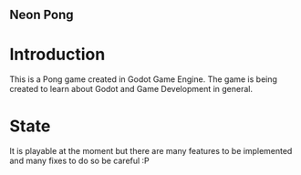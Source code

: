 ## Neon Pong

# Introduction

This is a Pong game created in Godot Game Engine.
The game is being created to learn about Godot and Game Development in general.

# State

It is playable at the moment but there are many features to be implemented and many fixes to do so be careful :P
